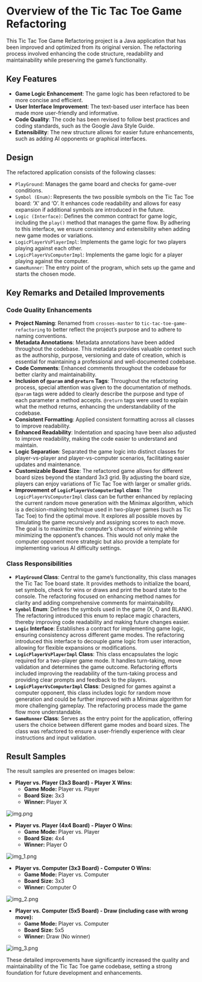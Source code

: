 # Overview of the Tic Tac Toe Game Refactoring
This Tic Tac Toe Game Refactoring project is a Java application that has been improved and optimized from its original version. The refactoring process involved enhancing the code structure, readability and maintainability while preserving the game’s functionality.

## Key Features
- **Game Logic Enhancement**: The game logic has been refactored to be more concise and efficient.
- **User Interface Improvement**: The text-based user interface has been made more user-friendly and informative.
- **Code Quality**: The code has been revised to follow best practices and coding standards, such as the Google Java Style Guide.
- **Extensibility**: The new structure allows for easier future enhancements, such as adding AI opponents or graphical interfaces.

## Design
The refactored application consists of the following classes:
- `PlayGround`: Manages the game board and checks for game-over conditions.
- `Symbol (Enum)`: Represents the two possible symbols on the Tic Tac Toe board: ‘X’ and ‘O’. It enhances code readability and allows for easy expansion if additional symbols are introduced in the future.
- `Logic (Interface)`: Defines the common contract for game logic, including the `play()` method that manages the game flow. By adhering to this interface, we ensure consistency and extensibility when adding new game modes or variations.
- `LogicPlayerVsPlayerImpl`: Implements the game logic for two players playing against each other.
- `LogicPlayerVsComputerImpl`: Implements the game logic for a player playing against the computer.
- `GameRunner`: The entry point of the program, which sets up the game and starts the chosen mode.

## Key Remarks and Detailed Improvements

### Code Quality Enhancements
- **Project Naming**: Renamed from `crosses-master` to `tic-tac-toe-game-refactoring` to better reflect the project’s purpose and to adhere to naming conventions.
- **Metadata Annotations**: Metadata annotations have been added throughout the codebase. This metadata provides valuable context such as the authorship, purpose, versioning and date of creation, which is essential for maintaining a professional and well-documented codebase.
- **Code Comments**: Enhanced comments throughout the codebase for better clarity and maintainability.
- **Inclusion of `@param` and `@return` Tags**: Throughout the refactoring process, special attention was given to the documentation of methods. `@param` tags were added to clearly describe the purpose and type of each parameter a method accepts. `@return` tags were used to explain what the method returns, enhancing the understandability of the codebase.
- **Consistent Formatting**: Applied consistent formatting across all classes to improve readability.
- **Enhanced Readability**: Indentation and spacing have been also adjusted to improve readability, making the code easier to understand and maintain.
- **Logic Separation**: Separated the game logic into distinct classes for player-vs-player and player-vs-computer scenarios, facilitating easier updates and maintenance.
- **Customizable Board Size**: The refactored game allows for different board sizes beyond the standard 3x3 grid. By adjusting the board size, players can enjoy variations of Tic Tac Toe with larger or smaller grids.
- **Improvement of `LogicPlayerVsComputerImpl` class**: The `LogicPlayerVsComputerImpl` class can be further enhanced by replacing the current random move generation with the Minimax algorithm, which is a decision-making technique used in two-player games (such as Tic Tac Toe) to find the optimal move. It explores all possible moves by simulating the game recursively and assigning scores to each move. The goal is to maximize the computer’s chances of winning while minimizing the opponent’s chances. This would not only make the computer opponent more strategic but also provide a template for implementing various AI difficulty settings.

### Class Responsibilities
- **`PlayGround` Class**: Central to the game’s functionality, this class manages the Tic Tac Toe board state. It provides methods to initialize the board, set symbols, check for wins or draws and print the board state to the console. The refactoring focused on enhancing method names for clarity and adding comprehensive comments for maintainability.
- **`Symbol` Enum**: Defines the symbols used in the game (X, O and BLANK). The refactoring introduced this enum to replace magic characters, thereby improving code readability and making future changes easier.
- **`Logic` Interface**: Establishes a contract for implementing game logic, ensuring consistency across different game modes. The refactoring introduced this interface to decouple game logic from user interaction, allowing for flexible expansions or modifications.
- **`LogicPlayerVsPlayerImpl` Class**: This class encapsulates the logic required for a two-player game mode. It handles turn-taking, move validation and determines the game outcome. Refactoring efforts included improving the readability of the turn-taking process and providing clear prompts and feedback to the players.
- **`LogicPlayerVsComputerImpl` Class**: Designed for games against a computer opponent, this class includes logic for random move generation and could be further improved with a Minimax algorithm for more challenging gameplay. The refactoring process made the game flow more understandable.
- **`GameRunner` Class**: Serves as the entry point for the application, offering users the choice between different game modes and board sizes. The class was refactored to ensure a user-friendly experience with clear instructions and input validation.

## Result Samples

The result samples are presented on images below:
- **Player vs. Player (3x3 Board) - Player X Wins:**
    * **Game Mode:** Player vs. Player
    * **Board Size:** 3x3
    * **Winner:** Player X

![img.png](img.png)

- **Player vs. Player (4x4 Board) - Player O Wins:**
    * **Game Mode:** Player vs. Player
    * **Board Size:** 4x4
    * **Winner:** Player O

![img_1.png](img_1.png)

- **Player vs. Computer (3x3 Board) - Computer O Wins:**
    * **Game Mode:** Player vs. Computer
    * **Board Size:** 3x3
    * **Winner:** Computer O

![img_2.png](img_2.png)

- **Player vs. Computer (5x5 Board) - Draw (including case with wrong move):**
    * **Game Mode:** Player vs. Computer
    * **Board Size:** 5x5
    * **Winner:** Draw (No winner)

![img_3.png](img_3.png)

These detailed improvements have significantly increased the quality and maintainability of the Tic Tac Toe game codebase, setting a strong foundation for future development and enhancements.